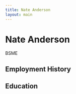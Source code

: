 ```yaml
---
title: Nate Anderson
layout: main 
---
```


Nate Anderson
=============
BSME

Employment History
------------------

Education
---------
